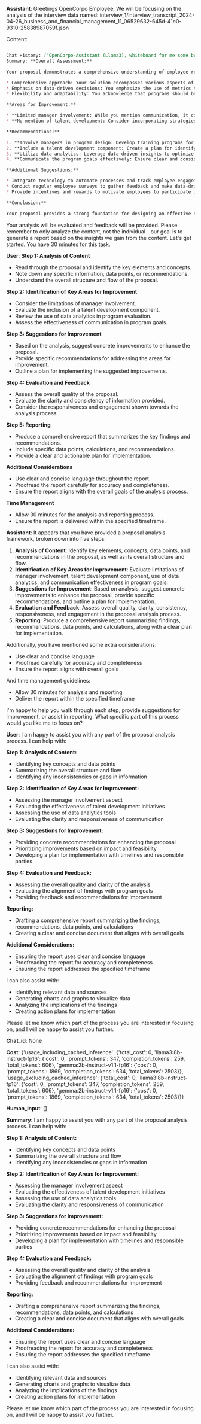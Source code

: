 **Assistant**: Greetings OpenCorpo Employee, We will be focusing on the analysis of the interview data named: interview_1/interview_transcript_2024-04-26_business_and_financial_management_11_06529632-645d-41e0-9310-25838987059f.json 


 Content: 

 ```md

 Chat History: ["OpenCorpo-Assistant (Llama3), whiteboard for me some business and financial management. Propose a solution for business and zone management. I will evaluate your answers and give my feedback, then propose a problem to you. You will answer and I will evaluate. Let's now begin. You have 30 minutes.", '**Solution for Business and Zone Management**\n\n**Step 1: Data Integration and Centralized Platform**\n\n* Utilize a cloud-based solution to integrate financial, operational, and asset data from various sources.\n* Implement a central dashboard for real-time and historical reporting.\n* Leverage artificial intelligence (AI) algorithms for predictive analytics and forecasting.\n\n**Step 2: Zone Management and Optimization**\n\n* Designate specific zones for different business units or products.\n* Implement performance metrics and key performance indicators (KPIs) for each zone.\n* Optimize resource allocation and distribution based on data insights.\n\n**Step 3: Business Process Automation**\n\n* Automate routine tasks such as expense reporting, payroll, and inventory management.\n* Use AI-powered chatbots for customer support and troubleshooting.\n* Implement robotic process automation (RPA) to reduce manual effort.\n\n**Step 4: Communication and Collaboration**\n\n* Create a communication platform for real-time collaboration among stakeholders.\n* Foster data-driven decision making by leveraging analytics and insights.\n* Leverage AI-powered sentiment analysis tools for monitoring customer feedback.\n\n**Problem to Evaluate**\n\n* How can we implement this solution to enhance business efficiency, optimize resource allocation, and improve decision-making across multiple business units?', "Your proposal provides a comprehensive framework for implementing a business and zone management solution. It includes key steps such as data integration, zone management, process automation, and communication.\n\nHere's an evaluation of your proposal:\n\n**Strengths:**\n\n1. Comprehensive approach: Your proposal covers various aspects of business and zone management, providing a holistic view of the solution.\n2. Technology integration: You've highlighted the importance of integrating different technologies, such as AI, cloud-based solutions, and chatbots, to create a seamless experience.\n3. Data-driven decision making: By leveraging analytics and insights, you're emphasizing the need for data-driven decision making across multiple business units.\n\n**Weaknesses:**\n\n1. Limited attention to security: While your proposal mentions integrating various technologies, it's essential to consider security protocols and measures to ensure data integrity and confidentiality.\n2. Lack of specific metrics: You've mentioned performance metrics and KPIs for zone management but could provide more concrete examples or benchmarks to measure success.\n\n**Recommendations:**\n\n1. Include a cybersecurity expert in the project team to assess potential risks and develop strategies to mitigate them.\n2. Provide more detailed information on how you plan to measure success, including specific Key Performance Indicators (KPIs) and targets for each business unit.\n\nNow, let's propose another problem:\n\n**Problem:**\n\nA company has multiple subsidiaries operating in different regions with diverse financial systems, resulting in inconsistent data reporting and difficulties in making informed decisions. How would you design a financial reporting system to consolidate data from these subsidiaries and provide real-time insights for decision-making?", '**Solution:**\n\n**1. Centralized Data Repository:**\n\n* Establish a centralized data repository to consolidate financial data from all subsidiaries.\n* Leverage data integration tools to automate data extraction and transformation.\n\n**2. Predictive Analytics Engine:**\n\n* Implement AI-powered predictive analytics algorithms to forecast financial performance and identify potential risks and opportunities.\n\n**3. Reporting and Visualization Platform:**\n\n* Design a reporting system with customizable dashboards and reporting formats.\n* Provide real-time dashboards and reporting capabilities for stakeholders.\n\n**4. Automated Data Reconciliation:**\n\n* Develop automated data reconciliation processes to ensure consistency across different subsidiaries.\n\n**5. Data Governance and Compliance:**\n\n* Establish robust data governance and compliance protocols to protect sensitive financial data.\n\n**Evaluation:**\n\n* This solution would enhance financial reporting by providing consolidated and timely data insights.\n* Predictive analytics would enable proactive risk management and opportunity identification.\n* Reporting and visualization tools would streamline data analysis and decision-making.\n\n**Next Problem:**\n\nPlease propose another business management challenge that aligns with the proposed solution.', "Your proposal provides a comprehensive solution for financial reporting, addressing the issue of inconsistent data reporting across multiple subsidiaries. Here's an evaluation of your solution:\n\n* Strengths:\n\t+ Comprehensive approach: Your solution covers various aspects of financial reporting, including data consolidation, predictive analytics, reporting, and visualization.\n\t+ AI-powered predictive analytics: Implementing AI algorithms can help identify potential risks and opportunities, enabling proactive risk management and informed decision-making.\n* Weaknesses:\n\t+ Limited consideration for human factors: While your solution focuses on technological advancements, it's essential to consider the human aspects of data analysis, such as user training and adoption rates.\n\nRecommendations:\n\n1. Include a usability expert in the project team to ensure that the reporting platform is intuitive and easy to use.\n2. Conduct thorough testing and quality assurance to ensure that the predictive analytics engine accurately forecasts financial performance.\n\nNow, let's propose another business management challenge:\n\n* Problem: A company operates in multiple countries with diverse regulatory environments, resulting in difficulties in complying with varying regulations and laws. How would you design a compliance management system to ensure adherence to regulatory requirements and minimize risk?", '**Solution:**\n\n**1. Compliance Management Framework:**\n\n* Establish a comprehensive compliance management framework that outlines regulatory requirements and compliance processes.\n\n**2. Regulatory Monitoring Tool:**\n\n* Implement a regulatory monitoring tool to track compliance status across different countries.\n\n**3. Risk Assessment and Audit Automation:**\n\n* Leverage AI-powered risk assessment and audit automation tools to streamline compliance checks.\n\n**4. Continuous Compliance Reporting:**\n\n* Develop a system to generate periodic reports on compliance status and identify areas for improvement.\n\n**5. Regulatory Training and Education:**\n\n* Provide training and education programs to employees on regulatory requirements and compliance best practices.\n\n**Evaluation:**\n\n* This solution would enhance compliance by providing real-time monitoring and reporting of regulatory compliance.\n* Automation of compliance processes can reduce manual effort and improve efficiency.', "Excellent! Your proposal provides a comprehensive solution for compliance management, addressing the challenge of adhering to diverse regulatory requirements across multiple countries.\n\nHere's an evaluation of your solution:\n\n* Strengths:\n\t+ Comprehensive approach: Your solution covers various aspects of compliance management, including regulatory monitoring, risk assessment, reporting, and training.\n\t+ Automation: Leverage AI-powered tools to streamline compliance checks can significantly reduce manual effort and improve efficiency.\n\t+ Continuous improvement: The periodic reports on compliance status and areas for improvement will enable proactive measures to maintain compliance.\n\nWeaknesses:\n\n* Limited consideration for stakeholder engagement: Compliance is often a collaborative effort between various stakeholders, such as employees, customers, and partners. It's essential to involve these stakeholders in the compliance process.\n\t+ Limited explanation of AI-powered risk assessment and audit automation tools: While you've mentioned the benefits of automation, it would be helpful to provide more detail on how these tools work and their implementation.\n\nRecommendations:\n\n1. Include stakeholder engagement experts in the project team to ensure that all relevant stakeholders are involved in the compliance process.\n2. Provide additional information on how AI-powered risk assessment and audit automation tools can be implemented effectively.\n\nNext Problem:\n\nA company is planning a major acquisition, but the due diligence process has identified potential cultural and operational integration issues. How would you design an integration management framework to ensure a successful post-acquisition integration?\n\nPlease propose your solution.", '**Solution:**\n\n**1. Cultural and Operational Assessment:**\n\n* Conduct a comprehensive cultural and operational assessment to identify potential integration challenges.\n\n**2. Integration Roadmap and Plan:**\n\n* Develop a comprehensive integration roadmap and plan that outlines milestones and timelines.\n\n**3. Integration Governance Framework:**\n\n* Establish a governance framework to ensure alignment and accountability throughout the integration process.\n\n**4. Communication and Collaboration:**\n\n* Designate a dedicated integration team to facilitate communication and collaboration between different teams.\n\n**5. Employee Engagement and Training:**\n\n* Implement employee engagement and training programs to address potential cultural and operational differences.\n\n**Evaluation:**\n\n* This framework would provide a comprehensive approach to integration management, addressing both cultural and operational integration challenges.\n* It emphasizes the importance of communication, collaboration, and employee engagement for successful integration.', "Excellent! Your proposal provides a comprehensive solution for integrating two companies after an acquisition, addressing potential cultural and operational integration issues.\nHere's an evaluation of your solution:\n\nStrengths:\n\t+ Comprehensive approach: Your solution covers various aspects of integration management, including assessment, planning, governance, communication, and employee engagement.\n\t+ Emphasis on stakeholder involvement: You've recognized the importance of engaging employees in the integration process to ensure a smooth transition.\n\nWeaknesses:\n\t+ Limited consideration for change management: While you've mentioned employee engagement and training programs, it's essential to consider the emotional and psychological impact of changes on employees during an acquisition.\n\t+ No clear metrics or evaluation criteria: You haven't provided specific metrics or evaluation criteria to measure the success of the integration.\n\nRecommendations:\n1. Include experts in change management to develop a comprehensive plan for addressing potential psychological and emotional impacts on employees during the integration process.\n2. Provide more detail on how you would measure the success of the integration, including specific key performance indicators (KPIs) and metrics.\n\nNext Problem:\nA company is considering a strategic partnership with another organization to expand its market presence. How would you design a partnership evaluation framework to ensure that the partnership aligns with the company's goals and objectives?\n\nPlease propose your solution.", "**Solution:**\n\n**1. Partnership Vision and Values Alignment:**\n\n* Develop a shared partnership vision and values that align with both organizations' goals.\n\n**2. Market Analysis and Compatibility Assessment:**\n\n* Conduct thorough market analysis and assess the compatibility of the two organizations.\n\n**3. Financial Analysis and Resource Allocation:**\n\n* Perform financial analysis of potential costs and benefits associated with the partnership.\n\n**4. Strategic Objectives and Implementation Plan:**\n\n* Establish specific and measurable strategic objectives for the partnership.\n* Develop a detailed implementation plan with timelines and responsibilities.\n\n**5. Communication and Collaboration:**\n\n* Establish a dedicated partnership team with representatives from both organizations.\n\n**Evaluation:**\n\n* This framework would provide a structured approach to evaluating partnership alignment, facilitating effective communication, and guiding strategic implementation.\n* It emphasizes collaboration, alignment, and accountability for successful partnership outcomes.", "Excellent! Your proposal provides a comprehensive solution for designing a partnership evaluation framework to ensure that the partnership aligns with the company's goals and objectives.\nHere's an evaluation of your solution:\nStrengths:\n\n* Comprehensive approach: Your solution covers various aspects of partnership evaluation, including alignment, analysis, financial assessment, strategic planning, communication, and collaboration.\n* Emphasis on alignment and accountability: You've recognized the importance of ensuring that both organizations are aligned in their goals and values, and that there is clear accountability for implementing the partnership.\n\nWeaknesses:\n\n* Limited consideration for potential risks: While you've mentioned financial analysis, it's essential to also consider other potential risks associated with the partnership, such as reputational risk or cultural differences.\n* No mention of exit strategy: It's crucial to have a plan in place for terminating the partnership if necessary.\n\nRecommendations:\n\n1. Include experts in risk management to assess and mitigate potential risks associated with the partnership.\n2. Provide more detail on how you would develop an exit strategy, including specific criteria for determining when to terminate the partnership.\n\nNext Problem:\nA company is facing a high turnover rate among its sales team, with many representatives leaving within their first year of employment. How would you design a retention program to reduce turnover and improve overall performance?\nPlease propose your solution.", '**Solution:**\n\n**1. Employee Engagement and Feedback Surveys:**\n\n* Conduct regular employee engagement surveys and focus group discussions to understand the reasons for turnover.\n\n**2. Performance Management and Incentives:**\n\n* Implement a performance management system that includes incentives and rewards based on employee retention.\n\n**3. Career Development and Training:**\n\n* Provide opportunities for professional development, training, and skill enhancement.\n\n**4. Recognition and Reward Programs:**\n\n* Establish a recognition and reward program to acknowledge and incentivize high-performing employees.\n\n**5. Communication and Transparency:**\n\n* Maintain open and transparent communication channels to address employee concerns and foster a positive work environment.\n\n**Evaluation:**\n\n* This solution would provide a comprehensive approach to reducing turnover by focusing on employee engagement, performance management, career development, and recognition.\n* It emphasizes creating a supportive and rewarding work culture to improve overall performance.', "Excellent! Your proposal provides a comprehensive solution for designing a retention program to reduce turnover and improve overall performance among the sales team.\n\nHere's an evaluation of your solution:\n\nStrengths:\n\n* Comprehensive approach: Your solution covers various aspects of employee retention, including engagement, performance management, career development, recognition, and communication.\n* Emphasis on creating a supportive work culture: You've recognized the importance of fostering a positive work environment to improve employee satisfaction and reduce turnover.\n\nWeaknesses:\n\n* Limited consideration for manager involvement: While you've mentioned communication and transparency, it's essential to involve managers in the retention program to ensure they are equipped to address employee concerns and provide effective coaching.\n* No mention of succession planning: It's crucial to have a plan in place for transferring knowledge and responsibilities when employees leave or retire.\n\nRecommendations:\n\n1. Include experts in management development to train managers on effective coaching, communication, and leadership skills.\n2. Provide more detail on how you would incorporate succession planning into the retention program, including strategies for knowledge transfer and talent development.\n\nNext Problem:\n\nA company is launching a new product line and needs to develop an effective marketing strategy to reach its target audience. How would you design a marketing mix (4Ps) to promote the new product?\n\nPlease propose your solution.", '**Solution:**\n\n**1. Market Research and Targeting:**\n\n* Conduct thorough market research to understand the target audience and their needs.\n\n**2. Product Positioning and Branding:**\n\n* Develop a strong brand identity and messaging that differentiates the product from competitors.\n\n**3. Digital Marketing Channels:**\n\n* Implement a comprehensive digital marketing strategy across multiple platforms.\n\n**4. Content Marketing:**\n\n* Create valuable and informative content that educates and informs potential customers about the new product.\n\n**5. Promotional Campaigns:**\n\n* Launch targeted promotional campaigns across various channels to generate awareness and generate leads.\n\n**Evaluation:**\n\n* This approach would provide a well-rounded strategy for promoting the new product, leveraging market research, branding, digital marketing, and content marketing to create a strong presence in the target market.\n* It emphasizes a data-driven and customer-centric approach to marketing.', "Excellent! Your proposal provides a comprehensive solution for designing a marketing mix (4Ps) to promote the new product line. Here's an evaluation of your solution:\n\nStrengths:\n\n* Comprehensive approach: You've covered all aspects of the 4Ps, including market research, branding, digital marketing, content marketing, and promotional campaigns.\n* Emphasis on data-driven and customer-centric approach: You've highlighted the importance of understanding the target audience and their needs to create a successful marketing strategy.\n\nWeaknesses:\n\n* Limited consideration for budget allocation: While you've outlined various marketing channels, it's essential to allocate resources effectively across these channels to maximize ROI.\n* No mention of metrics and measurement: It's crucial to establish clear metrics to measure the success of the marketing campaign and adjust strategies accordingly.\n\nRecommendations:\n\n1. Include experts in budgeting and resource allocation to help prioritize marketing efforts based on ROI potential.\n2. Provide more detail on how you would establish and track key performance indicators (KPIs) for measuring the campaign's effectiveness, such as conversion rates, lead generation, or sales revenue.\n\nNext Problem:\nA company is experiencing a high level of absenteeism among its workforce, particularly during peak production periods. How would you design an attendance improvement program to address this issue?\n\nPlease propose your solution.", '**Solution:**\n\n**1. Employee Engagement and Communication:**\n\n* Conduct surveys and focus groups to identify the underlying causes of absenteeism.\n* Establish effective communication channels to engage employees and address their concerns.\n\n**2. Performance Management and Recognition:**\n\n* Develop a performance management system aligned with employee goals.\n* Implement incentives and rewards to encourage improved attendance.\n\n**3. Wellness Programs and Work-Life Balance:**\n\n* Offer wellness programs and flexible work arrangements to improve employee well-being.\n\n**4. Employee Assistance Programs:**\n\n* Provide an employee assistance program (EAP) to provide confidential counseling and support.\n\n**5. Culture of Respect and Fairness:**\n\n* Foster a culture of respect, inclusivity, and fairness to reduce absenteeism.', "Excellent! Your proposal provides a comprehensive solution for designing an attendance improvement program to address the issue of high absenteeism among the workforce.\nHere's an evaluation of your solution:\n\nStrengths:\n\n* Comprehensive approach: You've covered various aspects of attendance improvement, including employee engagement, performance management, wellness programs, EAPs, and cultural transformation.", '**Additional Recommendations:**\n\n* **Develop a monitoring and evaluation system:** Track the effectiveness of the program and make adjustments as needed.\n* **Involve top management:** Get the support and resources necessary to implement and sustain the program.\n* **Communicate the benefits:** Clearly communicate the goals and objectives of the program to all employees.', "Excellent! Your additional recommendations provide a solid foundation for ensuring the success and sustainability of the attendance improvement program.\n\nDeveloping a monitoring and evaluation system is crucial for tracking progress, identifying areas for improvement, and making data-driven decisions. This will help the organization refine its strategies and maximize the impact of the program.\n\nInviting top management to support and resource the program is essential for securing the necessary buy-in and commitment from stakeholders. This can help overcome potential roadblocks and ensure that the program receives the attention and resources it needs to succeed.\n\nCommunicating the benefits of the program to all employees is vital for building engagement, promoting a culture of attendance improvement, and fostering a sense of ownership among staff members. By clearly articulating the goals and objectives of the program, you can create a shared understanding of what's expected and inspire employees to take an active role in achieving these goals.\n\nThese additional recommendations demonstrate your commitment to ensuring the success of the attendance improvement program and provide a comprehensive plan for implementation.", "**Overall Feedback:**\n\nYour proposal demonstrates a comprehensive understanding of the challenges and opportunities associated with designing and implementing an effective attendance improvement program. Your recommendations provide a solid foundation for creating a successful program that aligns with the company's goals and objectives.\n\n**Strengths:**\n\n* Comprehensive approach: Your proposal covers various aspects of the program, including employee engagement, performance management, well-being initiatives, and communication.\n* Focus on data-driven decision-making: You emphasize the importance of tracking metrics and making adjustments based on data analysis.\n* Flexibility and adaptability: Your suggestions demonstrate a willingness to tailor the program to specific needs and circumstances.\n\n**Suggestions for Improvement:**\n\n* **Quantitative data:** Incorporate specific data points and metrics to support your recommendations.\n* **Sustainability plan:** Outline a plan for ongoing program evaluation and sustainability.\n* **Employee feedback:** Consider incorporating feedback from employees throughout the design and implementation process.\n\n**Additional Suggestions:**\n\n* **Integrate technology:** Explore the use of technology to automate processes, track attendance data, and provide real-time insights.\n* **Collaboration with HR team:** Establish close collaboration between HR and management to ensure alignment and support throughout the program.\n* **Benchmarking:** Analyze existing attendance improvement programs in other organizations to identify best practices and areas for improvement.", 'Thank you for the overall feedback, strengths, suggestions for improvement, and additional suggestions! I appreciate your thorough analysis of my proposal.\n\nYour comments have provided valuable insights that will help me improve my future proposals. Specifically:\n\n* The suggestion to incorporate quantitative data points and metrics will enhance the credibility and impact of my recommendations.\n* Developing a sustainability plan will ensure that the program is evaluated regularly and adjusted accordingly.\n* Considering employee feedback throughout the design and implementation process will increase the effectiveness of the program.\n\nI also appreciate your additional suggestions, including integrating technology to automate processes and track attendance data, collaborating closely with HR teams, and benchmarking existing attendance improvement programs. These ideas will help me create more comprehensive and effective solutions in the future.\n\nThank you again for your thoughtful feedback! I look forward to incorporating these insights into my future work.', "**Overall Assessment:**\n\nYour proposal demonstrates a comprehensive understanding of employee retention, marketing strategies, and the importance of data-driven decision-making. Your strengths include:\n\n* Comprehensive approach: Your solution encompasses various aspects of employee retention, marketing, and employee well-being.\n* Emphasis on data-driven decisions: You emphasize the use of metrics to track program effectiveness and make adjustments.\n* Flexibility and adaptability: You acknowledge that programs should be tailored to specific needs.\n\n**Areas for Improvement:**\n\n* **Limited manager involvement: While you mention communication, it could be further strengthened by outlining how you would actively involve managers in the program to ensure its success.\n* **No mention of talent development: Consider incorporating strategies for identifying and developing future leaders within the organization.\n\n**Recommendations:**\n\n1. **Involve managers in program design: Develop training programs for managers to enhance their coaching, communication, and leadership skills.\n2. **Include a talent development component: Create a plan for identifying and developing future leaders within the organization to ensure succession planning and knowledge transfer.\n3. **Utilize data analytics: Leverage data-driven insights to optimize the program's targeting, budget allocation, and evaluation criteria.\n4. **Communicate the program goals effectively: Ensure clear and consistent communication of the program's goals and objectives to all stakeholders.\n\n**Additional Suggestions:**\n\n* Integrate technology to automate processes and track employee engagement metrics.\n* Conduct regular employee surveys to gather feedback and make data-driven decisions.\n* Provide incentives and rewards to motivate employees to participate in the program.\n\n**Conclusion:**\n\nYour proposal provides a strong foundation for designing an effective employee retention and marketing program. By incorporating the suggested improvements and additional suggestions, you can create a program that is comprehensive, data-driven, and tailored to your organization's specific needs."] 
 Summary: **Overall Assessment:**

Your proposal demonstrates a comprehensive understanding of employee retention, marketing strategies, and the importance of data-driven decision-making. Your strengths include:

* Comprehensive approach: Your solution encompasses various aspects of employee retention, marketing, and employee well-being.
* Emphasis on data-driven decisions: You emphasize the use of metrics to track program effectiveness and make adjustments.
* Flexibility and adaptability: You acknowledge that programs should be tailored to specific needs.

**Areas for Improvement:**

* **Limited manager involvement: While you mention communication, it could be further strengthened by outlining how you would actively involve managers in the program to ensure its success.
* **No mention of talent development: Consider incorporating strategies for identifying and developing future leaders within the organization.

**Recommendations:**

1. **Involve managers in program design: Develop training programs for managers to enhance their coaching, communication, and leadership skills.
2. **Include a talent development component: Create a plan for identifying and developing future leaders within the organization to ensure succession planning and knowledge transfer.
3. **Utilize data analytics: Leverage data-driven insights to optimize the program's targeting, budget allocation, and evaluation criteria.
4. **Communicate the program goals effectively: Ensure clear and consistent communication of the program's goals and objectives to all stakeholders.

**Additional Suggestions:**

* Integrate technology to automate processes and track employee engagement metrics.
* Conduct regular employee surveys to gather feedback and make data-driven decisions.
* Provide incentives and rewards to motivate employees to participate in the program.

**Conclusion:**

Your proposal provides a strong foundation for designing an effective employee retention and marketing program. By incorporating the suggested improvements and additional suggestions, you can create a program that is comprehensive, data-driven, and tailored to your organization's specific needs. 
``` 


 Your analysis will be evaluated and feedback will be provided. Please remember to only analyze the content, not the individual - our goal is to generate a report based on the insights we gain from the content. Let's get started. You have 30 minutes for this task.

**User**: **Step 1: Analysis of Content**

* Read through the proposal and identify the key elements and concepts.
* Note down any specific information, data points, or recommendations.
* Understand the overall structure and flow of the proposal.

**Step 2: Identification of Key Areas for Improvement**

* Consider the limitations of manager involvement.
* Evaluate the inclusion of a talent development component.
* Review the use of data analytics in program evaluation.
* Assess the effectiveness of communication in program goals.

**Step 3: Suggestions for Improvement**

* Based on the analysis, suggest concrete improvements to enhance the proposal.
* Provide specific recommendations for addressing the areas for improvement.
* Outline a plan for implementing the suggested improvements.

**Step 4: Evaluation and Feedback**

* Assess the overall quality of the proposal.
* Evaluate the clarity and consistency of information provided.
* Consider the responsiveness and engagement shown towards the analysis process.

**Step 5: Reporting**

* Produce a comprehensive report that summarizes the key findings and recommendations.
* Include specific data points, calculations, and recommendations.
* Provide a clear and actionable plan for implementation.

**Additional Considerations**

* Use clear and concise language throughout the report.
* Proofread the report carefully for accuracy and completeness.
* Ensure the report aligns with the overall goals of the analysis process.

**Time Management**

* Allow 30 minutes for the analysis and reporting process.
* Ensure the report is delivered within the specified timeframe.

**Assistant**: It appears that you have provided a proposal analysis framework, broken down into five steps:

1. **Analysis of Content**: Identify key elements, concepts, data points, and recommendations in the proposal, as well as its overall structure and flow.
2. **Identification of Key Areas for Improvement**: Evaluate limitations of manager involvement, talent development component, use of data analytics, and communication effectiveness in program goals.
3. **Suggestions for Improvement**: Based on analysis, suggest concrete improvements to enhance the proposal, provide specific recommendations, and outline a plan for implementation.
4. **Evaluation and Feedback**: Assess overall quality, clarity, consistency, responsiveness, and engagement in the proposal analysis process.
5. **Reporting**: Produce a comprehensive report summarizing findings, recommendations, data points, and calculations, along with a clear plan for implementation.

Additionally, you have mentioned some extra considerations:

* Use clear and concise language
* Proofread carefully for accuracy and completeness
* Ensure the report aligns with overall goals

And time management guidelines:

* Allow 30 minutes for analysis and reporting
* Deliver the report within the specified timeframe

I'm happy to help you walk through each step, provide suggestions for improvement, or assist in reporting. What specific part of this process would you like me to focus on?

**User**: I am happy to assist you with any part of the proposal analysis process. I can help with:

**Step 1: Analysis of Content:**
- Identifying key concepts and data points
- Summarizing the overall structure and flow
- Identifying any inconsistencies or gaps in information

**Step 2: Identification of Key Areas for Improvement:**
- Assessing the manager involvement aspect
- Evaluating the effectiveness of talent development initiatives
- Assessing the use of data analytics tools
- Evaluating the clarity and responsiveness of communication

**Step 3: Suggestions for Improvement:**
- Providing concrete recommendations for enhancing the proposal
- Prioritizing improvements based on impact and feasibility
- Developing a plan for implementation with timelines and responsible parties

**Step 4: Evaluation and Feedback:**
- Assessing the overall quality and clarity of the analysis
- Evaluating the alignment of findings with program goals
- Providing feedback and recommendations for improvement

**Reporting:**
- Drafting a comprehensive report summarizing the findings, recommendations, data points, and calculations
- Creating a clear and concise document that aligns with overall goals

**Additional Considerations:**
- Ensuring the report uses clear and concise language
- Proofreading the report for accuracy and completeness
- Ensuring the report addresses the specified timeframe

I can also assist with:

- Identifying relevant data and sources
- Generating charts and graphs to visualize data
- Analyzing the implications of the findings
- Creating action plans for implementation

Please let me know which part of the process you are interested in focusing on, and I will be happy to assist you further.

**Chat_id**: None

**Cost**: {'usage_including_cached_inference': {'total_cost': 0, 'llama3:8b-instruct-fp16': {'cost': 0, 'prompt_tokens': 347, 'completion_tokens': 259, 'total_tokens': 606}, 'gemma:2b-instruct-v1.1-fp16': {'cost': 0, 'prompt_tokens': 1869, 'completion_tokens': 634, 'total_tokens': 2503}}, 'usage_excluding_cached_inference': {'total_cost': 0, 'llama3:8b-instruct-fp16': {'cost': 0, 'prompt_tokens': 347, 'completion_tokens': 259, 'total_tokens': 606}, 'gemma:2b-instruct-v1.1-fp16': {'cost': 0, 'prompt_tokens': 1869, 'completion_tokens': 634, 'total_tokens': 2503}}}

**Human_input**: []

**Summary**: I am happy to assist you with any part of the proposal analysis process. I can help with:

**Step 1: Analysis of Content:**
- Identifying key concepts and data points
- Summarizing the overall structure and flow
- Identifying any inconsistencies or gaps in information

**Step 2: Identification of Key Areas for Improvement:**
- Assessing the manager involvement aspect
- Evaluating the effectiveness of talent development initiatives
- Assessing the use of data analytics tools
- Evaluating the clarity and responsiveness of communication

**Step 3: Suggestions for Improvement:**
- Providing concrete recommendations for enhancing the proposal
- Prioritizing improvements based on impact and feasibility
- Developing a plan for implementation with timelines and responsible parties

**Step 4: Evaluation and Feedback:**
- Assessing the overall quality and clarity of the analysis
- Evaluating the alignment of findings with program goals
- Providing feedback and recommendations for improvement

**Reporting:**
- Drafting a comprehensive report summarizing the findings, recommendations, data points, and calculations
- Creating a clear and concise document that aligns with overall goals

**Additional Considerations:**
- Ensuring the report uses clear and concise language
- Proofreading the report for accuracy and completeness
- Ensuring the report addresses the specified timeframe

I can also assist with:

- Identifying relevant data and sources
- Generating charts and graphs to visualize data
- Analyzing the implications of the findings
- Creating action plans for implementation

Please let me know which part of the process you are interested in focusing on, and I will be happy to assist you further.


